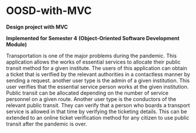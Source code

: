 # OOSD-with-MVC
**Design project with MVC**

**Implemented for Semester 4** **(Object-Oriented Software Development Module)**

Transportation is one of the major problems during the pandemic. This application allows the works of essential services to allocate their public transit method for a given institute. The users of this application can obtain a ticket that is verified by the relevant authorities in a contactless manner by sending a request. another user type is the admin of a given institution. This user verifies that the essential service person works at the given institution. Public transit can be allocated depending on the number of service personnel on a given route. Another user type is the conductors of the relevant public transit. They can verify that a person who boards a transport service is allowed in that time by verifying the ticketing details. This can be extended to an online ticket verification method for any citizen to use public transit after the pandemic is over.
